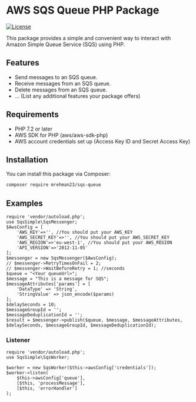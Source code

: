 # AWS SQS Queue PHP Package

[![License](https://img.shields.io/badge/license-MIT-blue.svg)](https://opensource.org/licenses/MIT)

This package provides a simple and convenient way to interact with Amazon Simple Queue Service (SQS) using PHP.

## Features

- Send messages to an SQS queue.
- Receive messages from an SQS queue.
- Delete messages from an SQS queue.
- ... (List any additional features your package offers)

## Requirements

- PHP 7.2 or later
- AWS SDK for PHP (aws/aws-sdk-php)
- AWS account credentials set up (Access Key ID and Secret Access Key)

## Installation

You can install this package via Composer:

```bash
composer require mrehman23/sqs-queue
```

## Examples
```
require 'vendor/autoload.php';
use SqsSimple\SqsMessenger;
$AwsConfig = [
    'AWS_KEY'=>'', //You should put your AWS_KEY 
    'AWS_SECRET_KEY'=>'', //You should put your AWS_SECRET_KEY 
    'AWS_REGION'=>'eu-west-1', //You should put your AWS_REGION 
    'API_VERSION'=>'2012-11-05'
];
$messenger = new SqsMessenger($AwsConfig);
// $messenger->RetryTimesOnFail = 2;
// $messenger->WaitBeforeRetry = 1; //seconds
$queue = "<Your queueUrl>";
$message = "This is a message for SQS";
$messageAttributes['params'] = [
    'DataType' => 'String',
    'StringValue' => json_encode($params)
];
$delaySeconds = 10;
$messageGroupId = '';
$messageDeduplicationId = '';
$result = $messenger->publish($queue, $message, $messageAttributes, $delaySeconds, $messageGroupId, $messageDeduplicationId);
```

### Listener
```
require 'vendor/autoload.php';
use SqsSimple\SqsWorker;

$worker = new SqsWorker($this->awsConfig['credentials']);
$worker->listen(
    $this->awsConfig['queue'],
    [$this, 'processMessage'],
    [$this, 'errorHandler']
);


